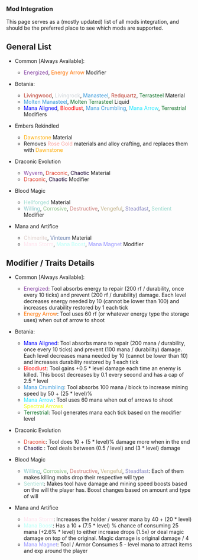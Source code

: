 ### Mod Integration

This page serves as a (mostly updated) list of all mods integration, and should be the preferred place to see which mods
are supported.

## General List

* Common \[Always Available\]:
    * <span style="color: #843fa1;">Energized</span>, <span style="color: #ff7100;">Energy Arrow</span> Modifier


* Botania:
    * <span style="color: #ba372a;">Livingwood</span>, <span style="color: #ced4d9;">
      Livingrock</span>, <span style="color: #3598db;">Manasteel</span>, <span style="color: #ba372a;">
      Redquartz</span>, <span style="color: #0c7127;">Terrasteel </span> Material
    * <span style="color: #3598db;">Molten Manasteel</span>, <span style="color: #0c7127;">Molten Terrasteel</span> Liquid
    * <span style="color: #00f;">Mana Aligned</span>, <span style="color: #f00;">
      Bloodlust</span>, <span style="color: #3598db;">Mana Crumbling</span>, <span style="color: #21e7ff;">Mana Arrow</span>, <span style="color: #0c7127;">Terrestrial</span> Modifiers


* Embers Rekindled
    * <span style="color: #fa0;">Dawnstone </span> Material
    * Removes <span style="color: #fb9f9a;">Rose Gold</span> materials and alloy crafting, and replaces them
      with <span style="color: #fa0;">Dawnstone</span>


* Draconic Evolution
    * <span style="color: #843fa1;">Wyvern</span>, <span style="color: #e03e2d;">
      Draconic</span>, <span style="color: #170131;">Chaotic </span> Material
    * <span style="color: #e03e2d;">
      Draconic</span>, <span style="color: #170131;">Chaotic </span> Modifier

    
* Blood Magic
  * <span style="color: #9ad9cd;">Hellforged</span> Material
  * <span style="color: #8cc9ca;">Willing</span>, <span style="color: #8dc288;">Corrosive</span>, <span style="color: #cd807d;">Destructive</span>, <span style="color: #c2b288;">Vengeful</span>, <span style="color: #8988c2;">Steadfast</span>, <span style="color: #9ad9cd;">Sentient</span> Modifier


* Mana and Artifice
    * <span style="color: #dccbc7;">Chimerite</span>, <span style="color: #647cac;">Vinteum</span> Material
    * <span style="color: #FFE2EE;">Mana Storm</span>, <span style="color: #B7FFF7;">Mana Boost</span>, <span style="color: #9593FF;">Mana Magnet</span> Modifier

## Modifier / Traits Details

* Common \[Always Available\]:
  * <span style="color: #843fa1;">Energized</span>: Tool absorbs energy to repair (200 rf / durability, once every 10
      ticks) and prevent (200 rf / durability) damage. Each level decreases energy needed by 10 (cannot be lower than 100) and increases durability restored by 1 each tick
  * <span style="color: #ff7100;">Energy Arrow</span>: Tool uses 60 rf (or whatever energy type the storage uses) when out of arrow to shoot


* Botania:
    * <span style="color: #00f;">Mana Aligned</span>: Tool absorbs mana to repair (200 mana / durability, once every 10
      ticks) and prevent (100 mana / durability) damage. Each level decreases mana needed by 10 (cannot be lower than 10) and increases durability restored by 1 each tick
    * <span style="color: #f00;">Bloodlust</span>: Tool gains +0.5 * level damage each time an enemy is killed. This
      boost decreases by 0.1 every second and has a cap of 2.5 * level
    * <span style="color: #3598db;">Mana Crumbling</span>: Tool absorbs 100 mana / block to increase mining speed by
      50 + (25 * level)%
    * <span style="color: #21e7ff;">Mana Arrow</span>: Tool uses 60 mana when out of arrows to shoot <span style="color: #efff00;">Spectral Arrows</span>
    * <span style="color: #0c7127;">Terrestrial</span>: Tool generates mana each tick based on the modifier level


* Draconic Evolution
    * <span style="color: #e03e2d;">Draconic</span>: Tool does 10 + (5 * level)% damage more when in the end
    * <span style="color: #170131;">Chaotic </span>: Tool deals between (0.5 / level) and (3 * level) damage


* Blood Magic
  * <span style="color: #8cc9ca;">Willing</span>, <span style="color: #8dc288;">Corrosive</span>, <span style="color: #cd807d;">Destructive</span>, <span style="color: #c2b288;">Vengeful</span>, <span style="color: #8988c2;">Steadfast</span>: Each of them makes killing mobs drop their respective will type
  * <span style="color: #9ad9cd;">Sentient</span>: Makes tool have damage and mining speed boosts based on the will the player has. Boost changes based on amount and type of will


* Mana and Artifice
    * <span style="color: #FFE2EE;">Mana Storm</span>: Increases the holder / wearer mana by 40 + (20 * level)
    * <span style="color: #B7FFF7;">Mana Boost</span>: Has a 10 + (7.5 * level) % chance of consuming 25 mana (+2.6% * level) to either increase drops (1.5x) or deal magic damage on top of the original. Magic damage is original damage / 4
    * <span style="color: #9593FF;">Mana Magnet</span>: Tool / Armor Consumes 5 - level mana to attract items and exp around the player
